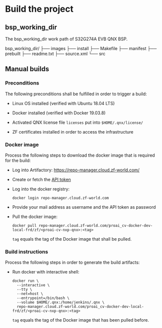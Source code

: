 # Build the project

## bsp_working_dir

The bsp_working_dir work path of S32G274A EVB QNX BSP. 

bsp_working_dir/
├── images
├── install
├── Makefile
├── manifest
├── prebuilt
├── readme.txt
├── source.xml
└── src

## Manual builds

### Preconditions

The following preconditions shall be fulfilled in order to trigger a build:

- Linux OS installed (verified with Ubuntu 18.04 LTS)

- Docker installed (verified with Docker 19.03.8)

- Activated QNX license file `licenses` put into `$HOME/.qnx/license/`

- ZF certificates installed in order to access the infrastructure

### Docker image

Process the following steps to download the docker image that is required for the build:

- Log into Artifactory: https://repo-manager.cloud.zf-world.com/

- Create or fetch the [API token](https://repo-manager.cloud.zf-world.com/artifactory/webapp/#/profile)

- Log into the docker registry:

  ```
  docker login repo-manager.cloud.zf-world.com
  ```

- Provide your mail address as username and the API token as password

- Pull the docker image:

  ```
  docker pull repo-manager.cloud.zf-world.com/proai_cv-docker-dev-local-frd/zf/<proai-cv-nxp-qnx>:<tag>
  ```

  `tag` equals the tag of the Docker image that shall be pulled.

### Build instructions

Process the following steps in order to generate the build artifacts:

- Run docker with interactive shell:

  ```
  docker run \
    --interactive \
    --tty \
    --net=host \
    --entrypoint=/bin/bash \
    --volume $HOME/.qnx:/home/jenkins/.qnx \
    repo-manager.cloud.zf-world.com/proai_cv-docker-dev-local-frd/zf/<proai-cv-nxp-qnx>:<tag>
  ```

  `tag` equals the tag of the Docker image that has been pulled before.

